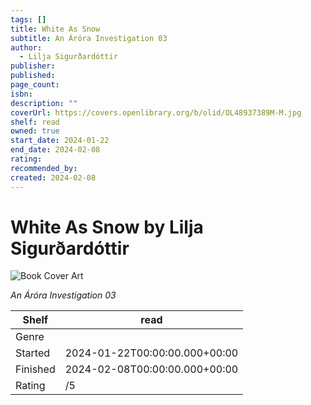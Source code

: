 ```yaml
---
tags: []
title: White As Snow
subtitle: An Áróra Investigation 03
author:
  - Lilja Sigurðardóttir
publisher: 
published: 
page_count: 
isbn: 
description: ""
coverUrl: https://covers.openlibrary.org/b/olid/OL48937389M-M.jpg
shelf: read
owned: true
start_date: 2024-01-22
end_date: 2024-02-08
rating: 
recommended_by: 
created: 2024-02-08
---
```


# White As Snow by Lilja Sigurðardóttir

![Book Cover Art](https://covers.openlibrary.org/b/olid/OL48937389M-M.jpg)

_An Áróra Investigation 03_

| Shelf | read |
| --- | --- |
| Genre |  |
| Started | 2024-01-22T00:00:00.000+00:00 |
| Finished | 2024-02-08T00:00:00.000+00:00 |
| Rating | /5 |

